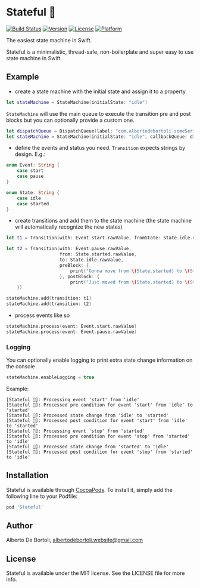 # Stateful 🦜

[![Build Status](https://app.bitrise.io/app/5b1bed7dfe1521fd/status.svg?token=O8hUIAOKc9Ij6yey8qkQvg&branch=master)](https://app.bitrise.io/app/5b1bed7dfe1521fd)
[![Version](https://img.shields.io/cocoapods/v/Stateful.svg?style=flat)](https://cocoapods.org/pods/Stateful)
[![License](https://img.shields.io/cocoapods/l/Stateful.svg?style=flat)](https://cocoapods.org/pods/Stateful)
[![Platform](https://img.shields.io/cocoapods/p/Stateful.svg?style=flat)](https://cocoapods.org/pods/Stateful)

The easiest state machine in Swift.

Stateful is a minimalistic, thread-safe, non-boilerplate and super easy to use state machine in Swift.

## Example

- create a state machine with the initial state and assign it to a property

```swift
let stateMachine = StateMachine(initialState: "idle")
```

`StateMachine` will use the main queue to execute the transition pre and post blocks but you can optionally provide a custom one.

```swift
let dispatchQueue = DispatchQueue(label: "com.albertodebortoli.someSerialCallbackQueue")
let stateMachine = StateMachine(initialState: "idle", callbackQueue: dispatchQueue)
```

- define the events and status you need. `Transition` expects strings by design. E.g.:

```swift
enum Event: String {
    case start
    case pause
}

enum State: String {
    case idle
    case started
}
```

- create transitions and add them to the state machine (the state machine will automatically recognize the new states)

```swift
let t1 = Transition(with: Event.start.rawValue, fromState: State.idle.rawValue, toState: State.started.rawValue)

let t2 = Transition(with: Event.pause.rawValue,
                    from: State.started.rawValue,
                    to: State.idle.rawValue,
                    preBlock: {
                        print("Gonna move from \(State.started) to \(State.idle)!")
                    }, postBlock: {
                        print("Just moved from \(State.started) to \(State.idle)!")
    })

stateMachine.add(transition: t1)
stateMachine.add(transition: t2)
```

- process events like so

```swift
stateMachine.process(event: Event.start.rawValue)
stateMachine.process(event: Event.pause.rawValue)
```

### Logging

You can optionally enable logging to print extra state change information on the console 

```swift
stateMachine.enableLogging = true
```

Example:

```
[Stateful 🦜]: Processing event 'start' from 'idle'
[Stateful 🦜]: Processed pre condition for event 'start' from 'idle' to 'started'
[Stateful 🦜]: Processed state change from 'idle' to 'started'
[Stateful 🦜]: Processed post condition for event 'start' from 'idle' to 'started'
[Stateful 🦜]: Processing event 'stop' from 'started'
[Stateful 🦜]: Processed pre condition for event 'stop' from 'started' to 'idle'
[Stateful 🦜]: Processed state change from 'started' to 'idle'
[Stateful 🦜]: Processed post condition for event 'stop' from 'started' to 'idle'
```

## Installation

Stateful is available through [CocoaPods](https://cocoapods.org). To install
it, simply add the following line to your Podfile:

```ruby
pod 'Stateful'
```

## Author

Alberto De Bortoli, albertodebortoli.website@gmail.com

## License

Stateful is available under the MIT license. See the LICENSE file for more info.

